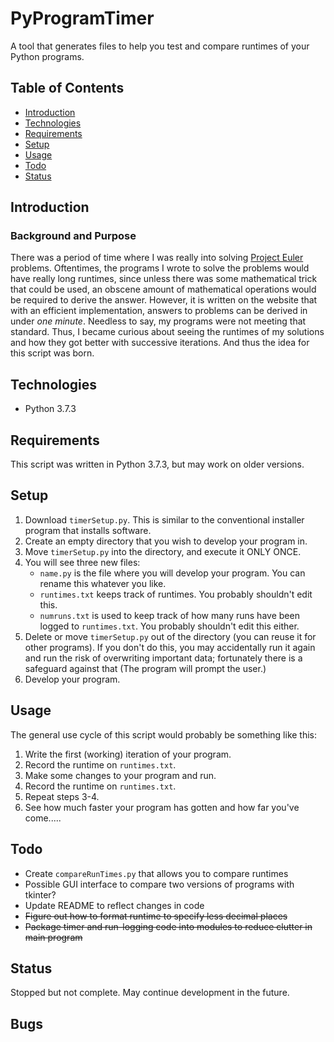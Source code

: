 # PyProgramTimer 
A tool that generates files to help you test and compare runtimes of your Python programs.

## Table of Contents
* [Introduction](#introduction)
* [Technologies](#technologies)
* [Requirements](#Requirements)
* [Setup](#Setup)
* [Usage](#Usage)
* [Todo](#Todo)
* [Status](#Status)

## Introduction
### Background and Purpose
There was a period of time where I was really into solving  <a href="https://projecteuler.net/" target="_blank">Project Euler </a>problems. Oftentimes, the programs I wrote to solve the problems would have really long runtimes, since unless there was some mathematical trick that could be used, an obscene amount of mathematical operations would be required to derive the answer. However, it is written on the website that with an efficient implementation, answers to problems can be derived in under *one minute*. Needless to say, my programs were not meeting that standard. Thus, I became curious about seeing the runtimes of my solutions and how they got better with successive iterations. And thus the idea for this script was born.

## Technologies
* Python 3.7.3

## Requirements
This script was written in Python 3.7.3, but may work on older versions.

## Setup

1. Download `timerSetup.py`. This is similar to the conventional installer program that installs software. 
2. Create an empty directory that you wish to develop your program in. 
3. Move `timerSetup.py` into the directory, and execute it ONLY ONCE.
4. You will see three new files:
    *  `name.py` is the file where you will develop your program. You can rename this whatever you like.
    *  `runtimes.txt` keeps track of runtimes. You probably shouldn't edit this.
    *  `numruns.txt` is used to keep track of how many runs have been logged to `runtimes.txt`. You probably shouldn't edit this either.
4. Delete or move `timerSetup.py` out of the directory (you can reuse it for other programs). If you don't do this, you may accidentally run it again and run the risk of overwriting important data; fortunately there is a safeguard against that (The program will prompt the user.)
5. Develop your program.


## Usage
The general use cycle of this script would probably be something like this:
1. Write the first (working) iteration of your program.
2. Record the runtime on `runtimes.txt`.
3. Make some changes to your program and run.
4. Record the runtime on `runtimes.txt`.
5. Repeat steps 3-4.
6. See how much faster your program has gotten and how far you've come.....

## Todo
* Create `compareRunTimes.py` that allows you to compare runtimes
* Possible GUI interface to compare two versions of programs with tkinter?
* Update README to reflect changes in code
* <del>Figure out how to format runtime to specify less decimal places</del>
* <del>Package timer and run-logging code into modules to reduce clutter in main program<del>

## Status
Stopped but not complete. May continue development in the future.

## Bugs


